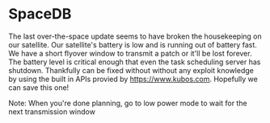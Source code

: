# SpaceDB

The last over-the-space update seems to have broken the housekeeping on our satellite. 
Our satellite's battery is low and is running out of battery fast. 
We have a short flyover window to transmit a patch or it'll be lost forever. 
The battery level is critical enough that even the task scheduling server has shutdown. 
Thankfully can be fixed without without any exploit knowledge by using the built in APIs provied by https://www.kubos.com.
Hopefully we can save this one!

Note: When you're done planning, go to low power mode to wait for the next transmission window
